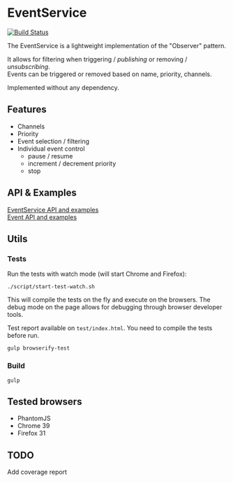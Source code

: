 EventService
============

[![Build Status](https://travis-ci.org/chi-mai2b/EventService.svg?branch=master)](https://travis-ci.org/chi-mai2b/EventService)

The EventService is a lightweight implementation of the "Observer" pattern. 

It allows for filtering when triggering / *publishing* or removing / *unsubscribing*.  
Events can be triggered or removed based on name, priority, channels.

Implemented without any dependency.

## Features

* Channels
* Priority
* Event selection / filtering
* Individual event control
    * pause / resume
    * increment / decrement priority 
    * stop

## API & Examples

[EventService API and examples](./api/EventService.md)  
[Event API and examples](./api/Event.md)

## Utils

### Tests

Run the tests with watch mode (will start Chrome and Firefox):

    ./script/start-test-watch.sh
 
This will compile the tests on the fly and execute on the browsers. 
The debug mode on the page allows for debugging through browser developer tools.    
    
Test report available on `test/index.html`. 
You need to compile the tests before run.
    
    gulp browserify-test

### Build    
    
    gulp    

## Tested browsers

* PhantomJS
* Chrome 39
* Firefox 31

## TODO

Add coverage report